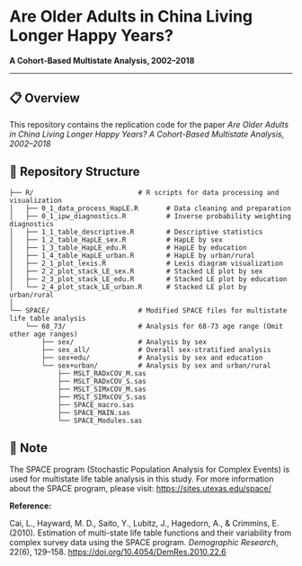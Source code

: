 # Are Older Adults in China Living Longer Happy Years?

**A Cohort-Based Multistate Analysis, 2002–2018**

---

## 📋 Overview

This repository contains the replication code for the paper *Are Older Adults in China Living Longer Happy Years? A Cohort-Based Multistate Analysis, 2002–2018*


## 📁 Repository Structure

```
├── R/                          # R scripts for data processing and visualization
│   ├── 0_1_data_process_HapLE.R       # Data cleaning and preparation
│   ├── 0_1_ipw_diagnostics.R          # Inverse probability weighting diagnostics
│   ├── 1_1_table_descriptive.R        # Descriptive statistics
│   ├── 1_2_table_HapLE_sex.R          # HapLE by sex
│   ├── 1_3_table_HapLE_edu.R          # HapLE by education
│   ├── 1_4_table_HapLE_urban.R        # HapLE by urban/rural
│   ├── 2_1_plot_lexis.R               # Lexis diagram visualization
│   ├── 2_2_plot_stack_LE_sex.R        # Stacked LE plot by sex
│   ├── 2_3_plot_stack_LE_edu.R        # Stacked LE plot by education
│   └── 2_4_plot_stack_LE_urban.R      # Stacked LE plot by urban/rural
│
└── SPACE/                      # Modified SPACE files for multistate life table analysis
    └── 68_73/                  # Analysis for 68-73 age range (Omit other age ranges)
        ├── sex/                # Analysis by sex
        ├── sex_all/            # Overall sex-stratified analysis
        ├── sex+edu/            # Analysis by sex and education
        └── sex+urban/          # Analysis by sex and urban/rural
            ├── MSLT_RADxCOV_M.sas
            ├── MSLT_RADxCOV_S.sas
            ├── MSLT_SIMxCOV_M.sas
            ├── MSLT_SIMxCOV_S.sas
            ├── SPACE_macro.sas
            ├── SPACE_MAIN.sas
            └── SPACE_Modules.sas
```

## 📒 Note

The SPACE program (Stochastic Population Analysis for Complex Events) is used for multistate life table analysis in this study. For more information about the SPACE program, please visit: https://sites.utexas.edu/space/

**Reference:**

Cai, L., Hayward, M. D., Saito, Y., Lubitz, J., Hagedorn, A., & Crimmins, E. (2010). Estimation of multi-state life table functions and their variability from complex survey data using the SPACE program. *Demographic Research*, 22(6), 129–158. https://doi.org/10.4054/DemRes.2010.22.6
